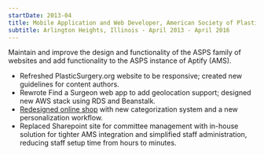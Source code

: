 ```yaml
---
startDate: 2013-04
title: Mobile Application and Web Developer, American Society of Plastic Surgeons
subtitle: Arlington Heights, Illinois - April 2013 - April 2016
---
```


Maintain and improve the design and functionality of the ASPS family of websites and add functionality to the ASPS instance of Aptify (AMS).
    

* <span class='mobile'>Refreshed PlasticSurgery.org website to be responsive</span>; <span class='manage'>created new guidelines for content authors.</span>
* Rewrote Find a Surgeon web app to add geolocation support; <span class='aws'>designed new AWS stack using RDS and Beanstalk.</span>
* <span class='dotnet mobile'>[Redesigned online shop](/gallery/asps-shop/) with new categorization system and a new personalization workflow.</span>
* <span class='dotnet mobile'>Replaced Sharepoint site for committee management with in-house solution</span> for tighter AMS integration and simplified staff administration, reducing staff setup time from hours to minutes.